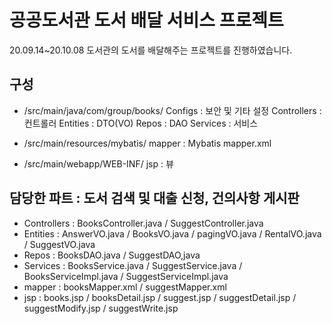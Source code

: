 # 공공도서관 도서 배달 서비스 프로젝트
20.09.14~20.10.08 도서관의 도서를 배달해주는 프로젝트를 진행하였습니다.

## 구성
- /src/main/java/com/group/books/
Configs : 보안 및 기타 설정
Controllers : 컨트롤러
Entities : DTO(VO)
Repos : DAO
Services : 서비스

- /src/main/resources/mybatis/
mapper : Mybatis mapper.xml

- /src/main/webapp/WEB-INF/
jsp : 뷰

## 담당한 파트 : 도서 검색 및 대출 신청, 건의사항 게시판
- Controllers : BooksController.java / SuggestController.java
- Entities : AnswerVO.java / BooksVO.java / pagingVO.java / RentalVO.java / SuggestVO.java
- Repos : BooksDAO.java / SuggestDAO,java
- Services : BooksService.java / SuggestService.java / BooksServiceImpl.java / SuggestServiceImpl.java
- mapper : booksMapper.xml / suggestMapper.xml
- jsp : books.jsp / booksDetail.jsp / suggest.jsp / suggestDetail.jsp / suggestModify.jsp / suggestWrite.jsp

